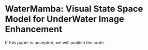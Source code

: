 # WaterMamba: Visual State Space Model for UnderWater Image Enhancement

If this paper is accepted, we will publish the code.
